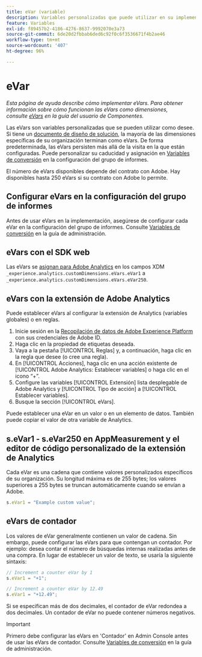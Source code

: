 ```yaml
---
title: eVar (variable)
description: Variables personalizadas que puede utilizar en su implementación.
feature: Variables
exl-id: f89457b2-4186-4276-8637-9992070e3a73
source-git-commit: 6de20d2fbbab6ded6c92f0c6f3536671f4b2ae46
workflow-type: tm+mt
source-wordcount: '407'
ht-degree: 96%

---
```


# eVar

*Esta página de ayuda describe cómo implementar eVars. Para obtener información sobre cómo funcionan las eVars como dimensiones, consulte [eVars](/help/components/dimensions/evar.md) en la guía del usuario de Componentes.*

Las eVars son variables personalizadas que se pueden utilizar como desee. Si tiene un [documento de diseño de solución](/help/implement/prepare/solution-design.md), la mayoría de las dimensiones específicas de su organización terminan como eVars. De forma predeterminada, las eVars persisten más allá de la visita en la que están configuradas. Puede personalizar su caducidad y asignación en [Variables de conversión](/help/admin/admin/c-manage-report-suites/c-edit-report-suites/conversion-var-admin/conversion-var-admin.md) en la configuración del grupo de informes.

El número de eVars disponibles depende del contrato con Adobe. Hay disponibles hasta 250 eVars si su contrato con Adobe lo permite.

## Configurar eVars en la configuración del grupo de informes

Antes de usar eVars en la implementación, asegúrese de configurar cada eVar en la configuración del grupo de informes. Consulte [Variables de conversión](/help/admin/admin/c-manage-report-suites/c-edit-report-suites/conversion-var-admin/conversion-var-admin.md) en la guía de administración.

## eVars con el SDK web

Las eVars se [asignan para Adobe Analytics](https://experienceleague.adobe.com/docs/analytics/implementation/aep-edge/variable-mapping.html?lang=es) en los campos XDM `_experience.analytics.customDimensions.eVars.eVar1` a `_experience.analytics.customDimensions.eVars.eVar250`.

## eVars con la extensión de Adobe Analytics

Puede establecer eVars al configurar la extensión de Analytics (variables globales) o en reglas.

1. Inicie sesión en la [Recopilación de datos de Adobe Experience Platform](https://experience.adobe.com/data-collection) con sus credenciales de Adobe ID.
2. Haga clic en la propiedad de etiquetas deseada.
3. Vaya a la pestaña [!UICONTROL Reglas] y, a continuación, haga clic en la regla que desee (o cree una regla).
4. En [!UICONTROL Acciones], haga clic en una acción existente de [!UICONTROL Adobe Analytics: Establecer variables] o haga clic en el icono “+”.
5. Configure las variables [!UICONTROL Extensión] lista desplegable de Adobe Analytics y [!UICONTROL Tipo de acción] a [!UICONTROL Establecer variables].
6. Busque la sección [!UICONTROL eVars].

Puede establecer una eVar en un valor o en un elemento de datos. También puede copiar el valor de otra variable de Analytics.

## s.eVar1 - s.eVar250 en AppMeasurement y el editor de código personalizado de la extensión de Analytics

Cada eVar es una cadena que contiene valores personalizados específicos de su organización. Su longitud máxima es de 255 bytes; los valores superiores a 255 bytes se truncan automáticamente cuando se envían a Adobe.

```js
s.eVar1 = "Example custom value";
```

## eVars de contador

Los valores de eVar generalmente contienen un valor de cadena. Sin embargo, puede configurar las eVars para que contengan un contador. Por ejemplo: desea contar el número de búsquedas internas realizadas antes de una compra. En lugar de establecer un valor de texto, se usaría la siguiente sintaxis:

```js
// Increment a counter eVar by 1
s.eVar1 = "+1";

// Increment a counter eVar by 12.49
s.eVar1 = "+12.49";
```

Si se especifican más de dos decimales, el contador de eVar redondea a dos decimales. Un contador de eVar no puede contener números negativos.

>[!IMPORTANT]
>
>Primero debe configurar las eVars en &#39;Contador&#39; en Admin Console antes de usar las eVars de contador. Consulte [Variables de conversión](/help/admin/admin/c-manage-report-suites/c-edit-report-suites/conversion-var-admin/conversion-var-admin.md) en la guía de administración.
